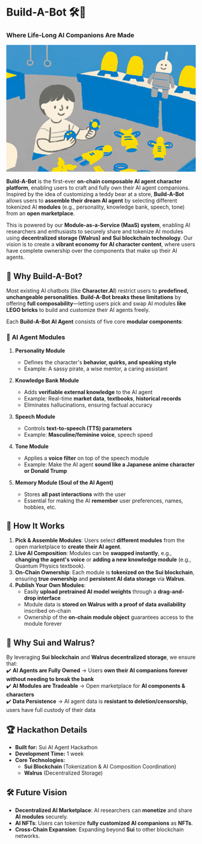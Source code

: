 # Build-A-Bot 🛠️🤖  
### Where Life-Long AI Companions Are Made
![Build-A-Bot Banner](resources/Banner2.png)

**Build-A-Bot** is the first-ever **on-chain composable AI agent character platform**, enabling users to craft and fully own their AI agent companions. Inspired by the idea of customizing a teddy bear at a store, **Build-A-Bot** allows users to **assemble their dream AI agent** by selecting different tokenized AI **modules** (e.g., personality, knowledge bank, speech, tone) from an **open marketplace**.

This is powered by our **Module-as-a-Service (MaaS) system**, enabling AI researchers and enthusiasts to securely share and tokenize AI modules using **decentralized storage (Walrus) and Sui blockchain technology**. Our vision is to create a **vibrant economy for AI character content**, where users have complete ownership over the components that make up their AI agents.

## 🌟 Why Build-A-Bot?  
Most existing AI chatbots (like **Character.AI**) restrict users to **predefined, unchangeable personalities**. **Build-A-Bot breaks these limitations** by offering **full composability**—letting users pick and swap AI modules **like LEGO bricks** to build and customize their AI agents freely.  

Each **Build-A-Bot AI Agent** consists of five core **modular components**:

### 🧩 **AI Agent Modules**  
1. **Personality Module**  
   - Defines the character's **behavior, quirks, and speaking style**  
   - Example: A sassy pirate, a wise mentor, a caring assistant  

2. **Knowledge Bank Module**  
   - Adds **verifiable external knowledge** to the AI agent  
   - Example: Real-time **market data**, **textbooks**, **historical records**  
   - Eliminates hallucinations, ensuring factual accuracy  

3. **Speech Module**  
   - Controls **text-to-speech (TTS) parameters**  
   - Example: **Masculine/feminine voice**, speech speed  

4. **Tone Module**  
   - Applies a **voice filter** on top of the speech module  
   - Example: Make the AI agent **sound like a Japanese anime character or Donald Trump**  

5. **Memory Module (Soul of the AI Agent)**  
   - Stores **all past interactions** with the user  
   - Essential for making the AI **remember** user preferences, names, hobbies, etc.  

## 🚀 **How It Works**  
1. **Pick & Assemble Modules**: Users select **different modules** from the open marketplace to **create their AI agent**.  
2. **Live AI Composition**: Modules can be **swapped instantly**, e.g., **changing the agent's voice** or **adding a new knowledge module** (e.g., Quantum Physics textbook).  
3. **On-Chain Ownership**: Each module is **tokenized on the Sui blockchain**, ensuring **true ownership** and **persistent AI data storage** via **Walrus**.  
4. **Publish Your Own Modules**:  
   - Easily **upload pretrained AI model weights** through a **drag-and-drop interface**  
   - Module data is **stored on Walrus with a proof of data availability** inscribed on-chain  
   - Ownership of the **on-chain module object** guarantees access to the module forever  

## 🔗 **Why Sui and Walrus?**  
By leveraging **Sui blockchain** and **Walrus decentralized storage**, we ensure that:  
✔️ **AI Agents are Fully Owned** → Users **own their AI companions forever without needing to break the bank**  
✔️ **AI Modules are Tradeable** → Open marketplace for **AI components & characters**  
✔️ **Data Persistence** → AI agent data is **resistant to deletion/censorship**, users have full custody of their data  

## 🏆 **Hackathon Details**  
- **Built for:** Sui AI Agent Hackathon  
- **Development Time:** 1 week  
- **Core Technologies:**  
  - **Sui Blockchain** (Tokenization & AI Composition Coordination)  
  - **Walrus** (Decentralized Storage)  

## 🛠️ **Future Vision**  
- **Decentralized AI Marketplace**: AI researchers can **monetize** and share **AI modules** securely.  
- **AI NFTs**: Users can tokenize **fully customized AI companions** as **NFTs**.  
- **Cross-Chain Expansion**: Expanding beyond **Sui** to other blockchain networks.  
